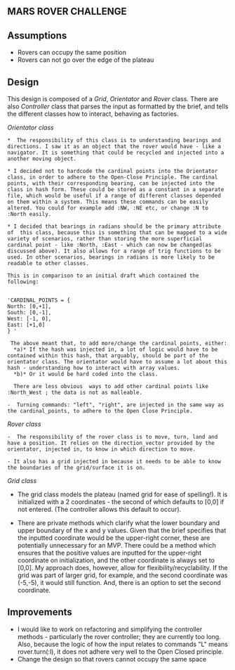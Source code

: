 MARS ROVER CHALLENGE
---



Assumptions
---
- Rovers can occupy the same position
- Rovers can not go over the edge of the plateau

Design
---

This design is composed of a *Grid*, *Orientator* and *Rover* class. There are also *Controller* class that parses the input as formatted by the brief, and tells the different classes how to interact, behaving as factories.

  *Orientator class*

    *  The responsibility of this class is to understanding bearings and directions. I saw it as an object that the rover would have - like a navigator. It is something that could be recycled and injected into a another moving object.

    * I decided not to hardcode the cardinal points into the Orientator class, in order to adhere to the Open-Close Principle. The cardinal points, with their corresponding bearing, can be injected into the class in hash form. These could be stored as a constant in a separate file, which would be useful if a range of different classes depended on them within a system. This means these commands can be easily altered. You could for example add :NW, :NE etc, or change :N to :North easily.

    * I decided that bearings in radians should be the primary attribute of  this class, because this is something that can be mapped to a wide variety of scenarios, rather than storing the more superficial cardinal point - like :North, :East - which can now be changed(as discussed above). It also allows for a range of trig functions to be used. In other scenarios, bearings in radians is more likely to be readable to other classes.

    This is in comparison to an initial draft which contained the following:


    'CARDINAL_POINTS = {
    North: [0,+1],
    South: [0,-1],
    West: [-1, 0],
    East: [+1,0]
    } '

     The above meant that, to add more/change the cardinal points, either:
      *a)* If the hash was injected in, a lot of logic would have to be contained within this hash, that arguably, should be part of the orientator class. The orientator would have to assume a lot about this hash - understanding how to interact with array values.
      *b)* Or it would be hard coded into the class.

      There are less obvious  ways to add other cardinal points like :North_West ; the data is not as malleable.

    -  Turning commands: "left", "right", are injected in the same way as the cardinal_points, to adhere to the Open Close Principle.

  *Rover class*

    -  The responsibility of the rover class is to move, turn, land and have a position. It relies on the direction_vector provided by the orientator, injected in, to know in which direction to move.

    - It also has a grid injected in because it needs to be able to know the boundaries of the grid/surface it is on.



  *Grid class*
   * The grid class models the plateau (named grid for ease of spelling!). It is initialized with a 2 coordinates - the second of which defaults to [0,0] if not entered. (The controller allows this default to occur).

   * There are private methods which clarify what the lower boundary and upper boundary of the x and y values. Given that the brief specifies that the inputted coordinate would be the upper-right corner, these are potentially unnecessary for an MVP. There could be a method which ensures that the positive values are inputted for the upper-right coordinate on initialization, and the other coordinate is always set to [0,0].
   My approach does, however, allow for flexibility/recyclability. If the grid was part of larger grid, for example, and the second coordinate was (-5,-5), it would still function. And, there is an option to set the second coordinate.



  Improvements
   ---

   -  I would like to work on refactoring and simplifying the controller methods - particularly the rover controller; they are currently too long. Also, because the logic of how the input relates to commands "L" means rover.turn(:l), it does not adhere very well to the Open Closed principle.
   - Change the design so that rovers cannot occupy the same space
